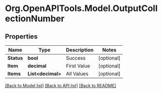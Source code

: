 
# Org.OpenAPITools.Model.OutputCollectionNumber

## Properties

Name | Type | Description | Notes
------------ | ------------- | ------------- | -------------
**Status** | **bool** | Success | [optional] 
**Item** | **decimal** | First Value | [optional] 
**Items** | **List&lt;decimal&gt;** | All Values | [optional] 

[[Back to Model list]](../README.md#documentation-for-models)
[[Back to API list]](../README.md#documentation-for-api-endpoints)
[[Back to README]](../README.md)


